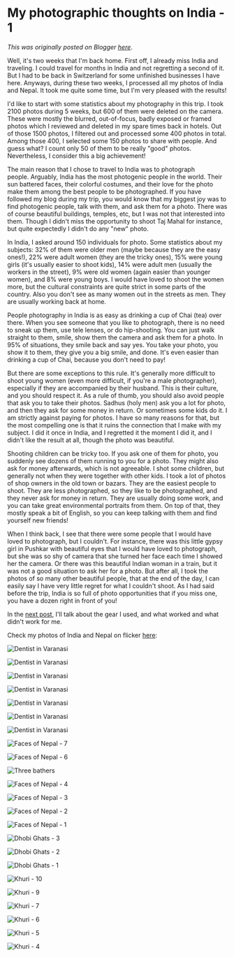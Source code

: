 # My photographic thoughts on India - 1

*This was originally posted on Blogger [here](https://photopensieve.blogspot.com/2011/11/my-photography-thoughts-on-india-1.html)*.

Well, it's two weeks that I'm back home. First off, I already miss India and traveling. I could travel for months in India and not regretting a second of it. But I had to be back in Switzerland for some unfinished businesses I have here. Anyways, during these two weeks, I processed all my photos of India and Nepal. It took me quite some time, but I'm very pleased with the results!

I'd like to start with some statistics about my photography in this trip. I took 2100 photos during 5 weeks, but 600 of them were deleted on the camera. These were mostly the blurred, out-of-focus, badly exposed or framed photos which I reviewed and deleted in my spare times back in hotels. Out of those 1500 photos, I filtered out and processed some 400 photos in total. Among those 400, I selected some 150 photos to share with people. And guess what? I count only 50 of them to be really "good" photos. Nevertheless, I consider this a big achievement!

The main reason that I chose to travel to India was to photograph people. Arguably, India has the most photogenic people in the world. Their sun battered faces, their colorful costumes, and their love for the photo make them among the best people to be photographed. If you have followed my blog during my trip, you would know that my biggest joy was to find photogenic people, talk with them, and ask them for a photo. There was of course beautiful buildings, temples, etc, but I was not that interested into them. Though I didn't miss the opportunity to shoot Taj Mahal for instance, but quite expectedly I didn't do any "new" photo.

In India, I asked around 150 individuals for photo. Some statistics about my subjects: 32% of them were older men (maybe because they are the easy ones!), 22% were adult women (they are the tricky ones), 15% were young girls (it's usually easier to shoot kids), 14% were adult men (usually the workers in the street), 9% were old women (again easier than younger women), and 8% were young boys. I would have loved to shoot the women more, but the cultural constraints are quite strict in some parts of the country. Also you don't see as many women out in the streets as men. They are usually working back at home.

People photography in India is as easy as drinking a cup of Chai (tea) over there. When you see someone that you like to photograph, there is no need to sneak up them, use tele lenses, or do hip-shooting. You can just walk straight to them, smile, show them the camera and ask them for a photo. In 95% of situations, they smile back and say yes. You take your photo, you show it to them, they give you a big smile, and done. It's even easier than drinking a cup of Chai, because you don't need to pay!

But there are some exceptions to this rule. It's generally more difficult to shoot young women (even more difficult, if you're a male photographer), especially if they are accompanied by their husband. This is their culture, and you should respect it. As a rule of thumb, you should also avoid people that ask you to take their photos. Sadhus (holy men) ask you a lot for photo, and then they ask for some money in return. Or sometimes some kids do it. I am strictly against paying for photos. I have so many reasons for that, but the most compelling one is that it ruins the connection that I make with my subject. I did it once in India, and I regretted it the moment I did it, and I didn't like the result at all, though the photo was beautiful.

Shooting children can be tricky too. If you ask one of them for photo, you suddenly see dozens of them running to you for a photo. They might also ask for money afterwards, which is not agreeable. I shot some children, but generally not when they were together with other kids. I took a lot of photos of shop owners in the old town or bazars. They are the easiest people to shoot. They are less photographed, so they like to be photographed, and they never ask for money in return. They are usually doing some work, and you can take great environmental portraits from them. On top of that, they mostly speak a bit of English, so you can keep talking with them and find yourself new friends!

When I think back, I see that there were some people that I would have loved to photograph, but I couldn't. For instance, there was this little gypsy girl in Pushkar with beautiful eyes that I would have loved to photograph, but she was so shy of camera that she turned her face each time I showed her the camera. Or there was this beautiful Indian woman in a train, but it was not a good situation to ask her for a photo. But after all, I took the photos of so many other beautiful people, that at the end of the day, I can easily say I have very little regret for what I couldn't shoot. As I had said before the trip, India is so full of photo opportunities that if you miss one, you have a dozen right in front of you!

In the [next post](http://photopensieve.blogspot.com/2011/11/my-photographic-thoughts-on-india-2.html), I'll talk about the gear I used, and what worked and what didn't work for me.

Check my photos of India and Nepal on flicker [here](http://www.flickr.com/photos/8413680@N08/):

![Dentist in Varanasi](http://farm7.static.flickr.com/6120/6340131668_6897f15067_b.jpg)

![Dentist in Varanasi](http://farm7.static.flickr.com/6098/6339382895_79d8f013ef_b.jpg)

![Dentist in Varanasi](http://farm7.static.flickr.com/6103/6340131306_7aa3661f43_b.jpg)

![Dentist in Varanasi](http://farm7.static.flickr.com/6044/6339382621_ac25a2ecb9_b.jpg)

![Dentist in Varanasi](http://farm7.static.flickr.com/6237/6339382475_6a7d39989d_b.jpg)

![Dentist in Varanasi](http://farm7.static.flickr.com/6216/6340130824_e39bc6920a_b.jpg)

![Dentist in Varanasi](http://farm7.static.flickr.com/6218/6339382077_0fdcd79666_b.jpg)

![Faces of Nepal - 7](http://farm7.static.flickr.com/6231/6337939406_09745fb097_b.jpg)

![Faces of Nepal - 6](http://farm7.static.flickr.com/6038/6337186307_6b22f52393_b.jpg)

![Three bathers](http://farm7.static.flickr.com/6109/6333794591_8281973857_b.jpg)

![Faces of Nepal - 4](http://farm7.static.flickr.com/6239/6333566551_7cf7228b43_b.jpg)

![Faces of Nepal - 3](http://farm7.static.flickr.com/6107/6331743010_fc1a8a545d_b.jpg)

![Faces of Nepal - 2](http://farm7.static.flickr.com/6238/6330973949_050b42e05e_b.jpg)

![Faces of Nepal - 1](http://farm7.static.flickr.com/6214/6328967183_23f252aa7d_b.jpg)

![Dhobi Ghats - 3](http://farm7.static.flickr.com/6114/6326732579_6189bd1902_b.jpg)

![Dhobi Ghats - 2](http://farm7.static.flickr.com/6236/6327482316_115f202c00_b.jpg)

![Dhobi Ghats - 1](http://farm7.static.flickr.com/6045/6327482074_7c639992cf_b.jpg)

![Khuri - 10](http://farm7.static.flickr.com/6095/6323543325_fbf2e36039_b.jpg)

![Khuri - 9](http://farm7.static.flickr.com/6227/6324071296_3149cd4a86_b.jpg)

![Khuri - 7](http://farm7.static.flickr.com/6117/6324070308_a6df374034_b.jpg)

![Khuri - 6](http://farm7.static.flickr.com/6103/6324069390_2370ec3d12_b.jpg)

![Khuri - 5](http://farm7.static.flickr.com/6048/6324068960_15ac2cefa0_b.jpg)

![Khuri - 4](http://farm7.static.flickr.com/6232/6324068650_a93f901886_b.jpg)